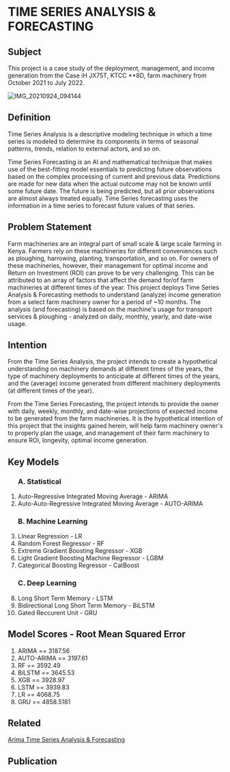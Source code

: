 # TIME SERIES ANALYSIS & FORECASTING

## Subject

This project is a case study of the deployment, management, and income generation from the Case iH JX75T, KTCC **8D, farm machinery from October 2021 to July 2022. 

![IMG_20210924_094144](https://user-images.githubusercontent.com/46624127/216979248-d15aa37b-845c-467b-b69b-45a9c96b249d.jpg)



## Definition

Time Series Analysis is a descriptive modeling technique in which a time series is modeled to determine its components in terms of seasonal patterns, trends, relation to 
external actors, and so on. 

Time Series Forecasting is an AI and mathematical technique that makes use of the best-fitting model essentials to predicting future observations based on the complex 
processing of current and previous data. Predictions are made for new data when the actual outcome may not be known until some future date. The future is being predicted, 
but all prior observations are almost always treated equally. Time Series forecasting uses the information in a time series to forecast future values of that series.

## Problem Statement

Farm machineries are an integral part of small scale & large scale farming in Kenya. Farmers rely on these machineries for different conveniences such as ploughing, harrowing, planting, transportation, and so on. For owners of these machineries, however, their management for optimal income and Return on Investment (ROI) can prove 
to be very challenging. This can be attributed to an array of factors that affect the demand for/of farm machineries at different times of the year.
This project deploys Time Series Analysis & Forecasting methods to understand (analyze) income generation from a select farm machinery owner for a period of ~10 months. 
The analysis (and forecasting) is based on the machine's usage for transport services & ploughing - analyzed on daily, monthly, yearly, and date-wise usage. 

## Intention 

From the Time Series Analysis, the project intends to create a hypothetical understanding on machinery demands at different times of the years, the type of machinery 
deployments to anticipate at different times of the years, and the (average) income generated from different machinery deployments (at different times of the year).

From the Time Series Forecasting, the project intends to provide the owner with daily, weekly, monthly, and date-wise projections of expected income to be generated
from the farm machineries. 
It is the hypothetical intention of this project that the insights gained herein, will help farm machinery owner's to properly plan the usage, and management of their 
farm machinery to ensure ROI, longevity, optimal income generation. 

## Key Models

<ol>
  
 ### A. Statistical
    
  <li>Auto-Regressive Integrated Moving Average - ARIMA</li/>
  <li>Auto-Auto-Regressive Integrated Moving Average - AUTO-ARIMA</li/>
  
 ### B. Machine Learning
  
  <li>LInear Regression - LR</li/>
  <li>Random Forest Regressor - RF</li/>
  <li>Extreme Gradient Boosting Regressor - XGB</li/>
  <li> Light Gradient Boosting Machine Regressor - LGBM </li/>
  <li> Categorical Boosting Regressor - CatBoost </li/>
  
  ### C. Deep Learning
  
  <li>Long Short Term Memory - LSTM</li>
  <li> Bidirectional Long Short Term Memory - BiLSTM </li/>
  <li> Gated Reccurent Unit - GRU </li/>
  
</ol/>

## Model Scores - Root Mean Squared Error 

<ol>
  <li>ARIMA       ==    3187.56</li/>
  <li>AUTO-ARIMA  ==    3197.61</li/>
  <li>RF          ==    3592.49</li/>
  <li>BiLSTM      ==    3645.53</li/>
  <li>XGB         ==    3928.97</li/>
  <li>LSTM        ==    3939.83</li/>
  <li>LR          ==    4068.75</li/>
  <li>GRU         ==    4858.5181</li/>
 
</ol/>

## Related
<a href src='https://github.com/wessware/ARIMA_TIME_SERIES_FORECASTING' target='_blank'>Arima Time Series Analysis & Forecasting </a>

## Publication


